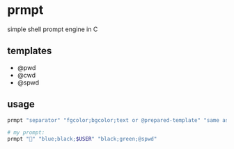 # prmpt

simple shell prompt engine in C

## templates

- @pwd
- @cwd
- @spwd

## usage

```bash
prmpt "separator" "fgcolor;bgcolor;text or @prepared-template" "same as thing after separator" "again" "..."
```

```bash
# my prompt:
prmpt "" "blue;black;$USER" "black;green;@spwd"
```
